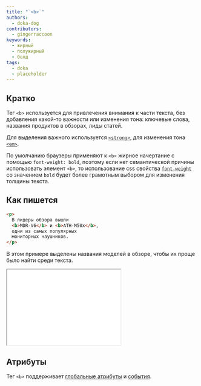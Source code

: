 ```yaml
---
title: "`<b>`"
authors:
  - doka-dog
contributors:
  - gingerraccoon
keywords:
  - жирный
  - полужирный
  - болд
tags:
  - doka
  - placeholder
---
```


## Кратко

Тег `<b>` используется для привлечения внимания к части текста, без добавления какой-то важности или изменения тона: ключевые слова, названия продуктов в обзорах, лиды статей.

Для выделения важного используется [`<strong>`](/html/strong), для изменения тона [`<em>`](/html/em).

По умолчанию браузеры применяют к `<b>` жирное начертание с помощью `font-weight: bold`, поэтому если нет семантической причины использовать элемент `<b>`, то использование css свойства [`font-weight`](/css/font-weight/) со значением `bold` будет более грамотным выбором для изменения толщины текста.

## Как пишется

```html
<p>
  В лидеры обзора вышли
  <b>MDR-V6</b> и <b>ATH-M50x</b>,
  одни из самых популярных
  мониторных наушников.
</p>
```

В этом примере выделены названия моделей в обзоре, чтобы их проще было найти среди текста.

<iframe title="Как выглядит" src="demos/view/" height="200"></iframe>

## Атрибуты

Тег `<b>` поддерживает [глобальные атрибуты](/css/global-attrs/) и [события](/js/events/).
